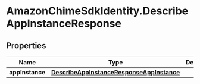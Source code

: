 # AmazonChimeSdkIdentity.DescribeAppInstanceResponse

## Properties

Name | Type | Description | Notes
------------ | ------------- | ------------- | -------------
**appInstance** | [**DescribeAppInstanceResponseAppInstance**](DescribeAppInstanceResponseAppInstance.md) |  | [optional] 


